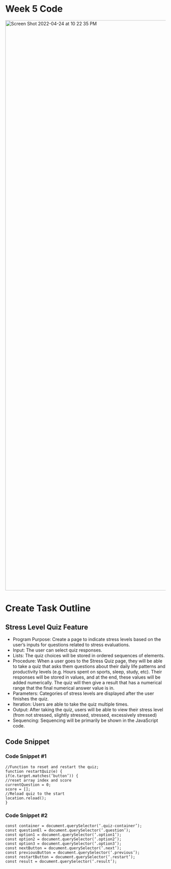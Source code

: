 # Week 5 Code
<img width="1792" alt="Screen Shot 2022-04-24 at 10 22 35 PM" src="https://user-images.githubusercontent.com/89220424/165025567-eb3160bd-74c6-45d5-9986-9680afa2ed07.png">

# Create Task Outline
## Stress Level Quiz Feature
- Program Purpose: Create a page to indicate stress levels based on the user’s inputs for questions related to stress evaluations.
- Input: The user can select quiz responses.
- Lists: The quiz choices will be stored in ordered sequences of elements.
- Procedure: When a user goes to the Stress Quiz page, they will be able to take a quiz that asks them questions about their daily life patterns and productivity levels (e.g. Hours spent on sports, sleep, study, etc). Their responses will be stored in values, and at the end, these values will be added numerically. The quiz will then give a result that has a numerical range that the final numerical answer value is in.
- Parameters: Categories of stress levels are displayed after the user finishes the quiz.
- Iteration: Users are able to take the quiz multiple times.
- Output: After taking the quiz, users will be able to view their stress level (from not stressed, slightly stressed, stressed, excessively stressed)
- Sequencing: Sequencing will be primarily be shown in the JavaScript code.
## Code Snippet
### Code Snippet #1
```
//Function to reset and restart the quiz;
function restartQuiz(e) {
if(e.target.matches(‘button’)) {
//reset array index and score
currentQuestion = 0;
score = [];
//Reload quiz to the start
location.reload();
}
```
### Code Snippet #2
```
const container = document.querySelector(‘.quiz-container’);
const questionEl = document.querySelector(‘.question’);
const option1 = document.querySelector(‘.option1’);
const option2 = document.querySelector(‘.option2’);
const option3 = document.querySelector(‘.option3’);
const nextButton = document.querySelector(‘.next’);
const previousButton = document.querySelector(‘.previous’);
const restartButton = document.querySelector(‘.restart’);
const result = document.querySelector(‘.result’);
```

